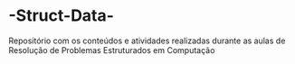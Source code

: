 # -Struct-Data-

Repositório com os conteúdos e atividades realizadas durante as aulas de Resolução de Problemas Estruturados em Computação
